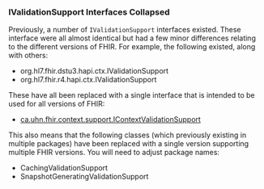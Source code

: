
### IValidationSupport Interfaces Collapsed

Previously, a number of `IValidationSupport` interfaces existed. These interface were all almost identical but had a few minor differences relating to the different versions of FHIR. For example, the following existed, along with others:

* org.hl7.fhir.dstu3.hapi.ctx.IValidationSupport
* org.hl7.fhir.r4.hapi.ctx.IValidationSupport

These have all been replaced with a single interface that is intended to be used for all versions of FHIR:

* [ca.uhn.fhir.context.support.IContextValidationSupport](https://github.com/jamesagnew/hapi-fhir/blob/master/hapi-fhir-base/src/main/java/ca/uhn/fhir/context/support/IContextValidationSupport.java)

This also means that the following classes (which previously existing in multiple packages) have been replaced with a single version supporting multiple FHIR versions. You will need to adjust package names:

* CachingValidationSupport
* SnapshotGeneratingValidationSupport
